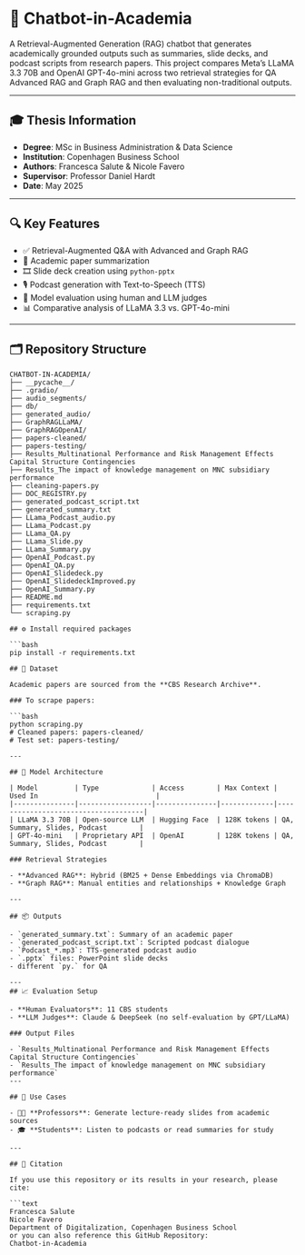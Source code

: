 # 🤖 Chatbot-in-Academia

A Retrieval-Augmented Generation (RAG) chatbot that generates academically grounded outputs such as summaries, slide decks, and podcast scripts from research papers. This project compares Meta’s LLaMA 3.3 70B and OpenAI GPT-4o-mini across two retrieval strategies for QA Advanced RAG and Graph RAG and then evaluating non-traditional outputs. 

---

## 🎓 Thesis Information

- **Degree**: MSc in Business Administration & Data Science  
- **Institution**: Copenhagen Business School  
- **Authors**: Francesca Salute & Nicole Favero 
- **Supervisor**: Professor Daniel Hardt  
- **Date**: May 2025

---

## 🔍 Key Features

- ✅ Retrieval-Augmented Q&A with Advanced and Graph RAG  
- 🧾 Academic paper summarization  
- 🎞️ Slide deck creation using `python-pptx`  
- 🎙️ Podcast generation with Text-to-Speech (TTS)  
- 🧠 Model evaluation using human and LLM judges  
- 📊 Comparative analysis of LLaMA 3.3 vs. GPT-4o-mini

---

## 🗂️ Repository Structure

```text
CHATBOT-IN-ACADEMIA/
├── __pycache__/
├── .gradio/
├── audio_segments/
├── db/
├── generated_audio/
├── GraphRAGLLaMA/
├── GraphRAGOpenAI/
├── papers-cleaned/
├── papers-testing/
├── Results_Multinational Performance and Risk Management Effects Capital Structure Contingencies
├── Results_The impact of knowledge management on MNC subsidiary performance
├── cleaning-papers.py
├── DOC_REGISTRY.py
├── generated_podcast_script.txt
├── generated_summary.txt
├── LLama_Podcast_audio.py
├── LLama_Podcast.py
├── LLama_QA.py
├── LLama_Slide.py
├── LLama_Summary.py
├── OpenAI_Podcast.py
├── OpenAI_QA.py
├── OpenAI_Slidedeck.py
├── OpenAI_SlidedeckImproved.py
├── OpenAI_Summary.py
├── README.md
├── requirements.txt
└── scraping.py

## ⚙️ Install required packages

```bash
pip install -r requirements.txt

## 📁 Dataset

Academic papers are sourced from the **CBS Research Archive**.

### To scrape papers:

```bash
python scraping.py
# Cleaned papers: papers-cleaned/
# Test set: papers-testing/

---

## 🧠 Model Architecture

| Model         | Type             | Access        | Max Context | Used In                             |
|---------------|------------------|---------------|-------------|-------------------------------------|
| LLaMA 3.3 70B | Open-source LLM  | Hugging Face  | 128K tokens | QA, Summary, Slides, Podcast        |
| GPT-4o-mini   | Proprietary API  | OpenAI        | 128K tokens | QA, Summary, Slides, Podcast        |

### Retrieval Strategies

- **Advanced RAG**: Hybrid (BM25 + Dense Embeddings via ChromaDB)  
- **Graph RAG**: Manual entities and relationships + Knowledge Graph 

---

## 📦 Outputs

- `generated_summary.txt`: Summary of an academic paper  
- `generated_podcast_script.txt`: Scripted podcast dialogue  
- `Podcast_*.mp3`: TTS-generated podcast audio  
- `.pptx` files: PowerPoint slide decks
- different `py.` for QA

---
## 📈 Evaluation Setup

- **Human Evaluators**: 11 CBS students  
- **LLM Judges**: Claude & DeepSeek (no self-evaluation by GPT/LLaMA)

### Output Files

- `Results_Multinational Performance and Risk Management Effects Capital Structure Contingencies`  
- `Results_The impact of knowledge management on MNC subsidiary performance`  
---

## 💬 Use Cases

- 👨‍🏫 **Professors**: Generate lecture-ready slides from academic sources  
- 🎓 **Students**: Listen to podcasts or read summaries for study  

---

## 📜 Citation

If you use this repository or its results in your research, please cite:

```text
Francesca Salute 
Nicole Favero  
Department of Digitalization, Copenhagen Business School
or you can also reference this GitHub Repository:  
Chatbot-in-Academia


